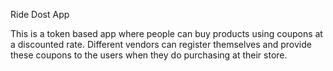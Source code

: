 Ride Dost App

This is a token based app where people can buy products using coupons at a discounted rate. Different vendors can register themselves and provide these coupons to the users when they do purchasing at their store.

